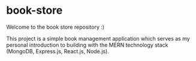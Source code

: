 # book-store

Welcome to the book store repository :) 

This project is a simple book management application which serves as my personal introduction to building with the MERN technology stack (MongoDB, Express.js, React.js, Node.js).
